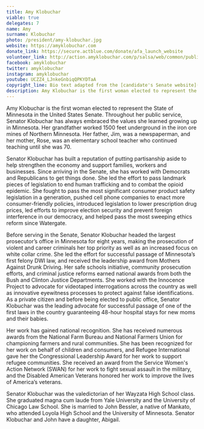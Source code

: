 ```yaml
---
title: Amy Klobuchar
viable: true
delegates: 7
name: Amy
surname: Klobuchar
photo: /president/amy-klobuchar.jpg
website: https://amyklobuchar.com
donate_link: https://secure.actblue.com/donate/afa_launch_website
volunteer_link: http://action.amyklobuchar.com/p/salsa/web/common/public/signup
facebook: amyklobuchar
twitter: amyklobuchar
instagram: amyklobuchar
youtube: UCZZ4_LJnkeGnbiqQPKYDTaA
copyright_line: Bio text adapted from the [candidate's Senate website](https://www.klobuchar.senate.gov/public/index.cfm/about-amy) and may be subject to copyright.
description: Amy Klobuchar is the first woman elected to represent the State of Minnesota in the U.S. Senate. She has built a reputation of putting partisanship aside to help strengthen the economy and support families, workers and businesses. 
---
```

Amy Klobuchar is the first woman elected to represent the State of Minnesota in the United States Senate. Throughout her public service, Senator Klobuchar has always embraced the values she learned growing up in Minnesota. Her grandfather worked 1500 feet underground in the iron ore mines of Northern Minnesota. Her father, Jim, was a newspaperman, and her mother, Rose, was an elementary school teacher who continued teaching until she was 70.

Senator Klobuchar has built a reputation of putting partisanship aside to help strengthen the economy and support families, workers and businesses. Since arriving in the Senate, she has worked with Democrats and Republicans to get things done. She led the effort to pass landmark pieces of legislation to end human trafficking and to combat the opioid epidemic. She fought to pass the most significant consumer product safety legislation in a generation, pushed cell phone companies to enact more consumer-friendly policies, introduced legislation to lower prescription drug prices, led efforts to improve election security and prevent foreign interference in our democracy, and helped pass the most sweeping ethics reform since Watergate.

Before serving in the Senate, Senator Klobuchar headed the largest prosecutor’s office in Minnesota for eight years, making the prosecution of violent and career criminals her top priority as well as an increased focus on white collar crime. She led the effort for successful passage of Minnesota’s first felony DWI law, and received the leadership award from Mothers Against Drunk Driving. Her safe schools initiative, community prosecution efforts, and criminal justice reforms earned national awards from both the Bush and Clinton Justice Departments. She worked with the Innocence Project to advocate for videotaped interrogations across the country as well as innovative eyewitness processes to protect against false identifications. As a private citizen and before being elected to public office, Senator Klobuchar was the leading advocate for successful passage of one of the first laws in the country guaranteeing 48-hour hospital stays for new moms and their babies.

Her work has gained national recognition. She has received numerous awards from the National Farm Bureau and National Farmers Union for championing farmers and rural communities. She has been recognized for her work on behalf of children and consumers, and Refugee International gave her the Congressional Leadership Award for her work to support refugee communities. She received an award from the Service Women's Action Network (SWAN) for her work to fight sexual assault in the military, and the Disabled American Veterans honored her work to improve the lives of America’s veterans.

Senator Klobuchar was the valedictorian of her Wayzata High School class. She graduated magna cum laude from Yale University and the University of Chicago Law School. She is married to John Bessler, a native of Mankato, who attended Loyola High School and the University of Minnesota. Senator Klobuchar and John have a daughter, Abigail.
